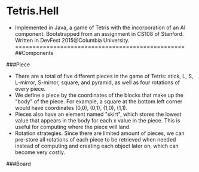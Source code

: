 # Tetris.Hell
- Implemented in Java, a game of Tetris with the incorporation of an AI component. Bootstrapped from an assignment in CS108 of Stanford. Written in DevFest 2015@Columbia University. 
=================================================
##Components 

###Piece 
- There are a total of five different pieces in the game of Tetris: stick, L, S, L-mirror, S-mirror, square, and pyramid, as well as four rotations of every piece. 
- We define a piece by the coordinates of the blocks that make up the "body" of the piece. For example, a square at the bottom left corner would have coordinates (0,0), (0,1), (1,0), (1,1). 
- Pieces also have an element named "skirt", which stores the lowest value that appears in the body for each x value in the piece. This is useful for computing where the piece will land. 
- Rotation strategies. Since there are limited amount of pieces, we can pre-store all rotations of each piece to be retrieved when needed instead of computing and creating each object later on, which can become very costly. 

###Board
